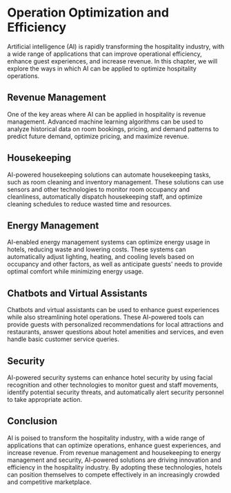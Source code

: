 Operation Optimization and Efficiency
==============================================================================================

Artificial intelligence (AI) is rapidly transforming the hospitality industry, with a wide range of applications that can improve operational efficiency, enhance guest experiences, and increase revenue. In this chapter, we will explore the ways in which AI can be applied to optimize hospitality operations.

Revenue Management
------------------

One of the key areas where AI can be applied in hospitality is revenue management. Advanced machine learning algorithms can be used to analyze historical data on room bookings, pricing, and demand patterns to predict future demand, optimize pricing, and maximize revenue.

Housekeeping
------------

AI-powered housekeeping solutions can automate housekeeping tasks, such as room cleaning and inventory management. These solutions can use sensors and other technologies to monitor room occupancy and cleanliness, automatically dispatch housekeeping staff, and optimize cleaning schedules to reduce wasted time and resources.

Energy Management
-----------------

AI-enabled energy management systems can optimize energy usage in hotels, reducing waste and lowering costs. These systems can automatically adjust lighting, heating, and cooling levels based on occupancy and other factors, as well as anticipate guests' needs to provide optimal comfort while minimizing energy usage.

Chatbots and Virtual Assistants
-------------------------------

Chatbots and virtual assistants can be used to enhance guest experiences while also streamlining hotel operations. These AI-powered tools can provide guests with personalized recommendations for local attractions and restaurants, answer questions about hotel amenities and services, and even handle basic customer service queries.

Security
--------

AI-powered security systems can enhance hotel security by using facial recognition and other technologies to monitor guest and staff movements, identify potential security threats, and automatically alert security personnel to take appropriate action.

Conclusion
----------

AI is poised to transform the hospitality industry, with a wide range of applications that can optimize operations, enhance guest experiences, and increase revenue. From revenue management and housekeeping to energy management and security, AI-powered solutions are driving innovation and efficiency in the hospitality industry. By adopting these technologies, hotels can position themselves to compete effectively in an increasingly crowded and competitive marketplace.

